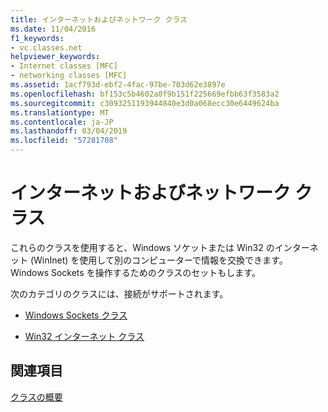 ```yaml
---
title: インターネットおよびネットワーク クラス
ms.date: 11/04/2016
f1_keywords:
- vc.classes.net
helpviewer_keywords:
- Internet classes [MFC]
- networking classes [MFC]
ms.assetid: 1acf793d-ebf2-4fac-97be-703d62e3897e
ms.openlocfilehash: bf153c5b4602a0f9b151f225669efbb63f3583a2
ms.sourcegitcommit: c3093251193944840e3d0a068ecc30e6449624ba
ms.translationtype: MT
ms.contentlocale: ja-JP
ms.lasthandoff: 03/04/2019
ms.locfileid: "57281708"
---
```

# <a name="internet-and-networking-classes"></a>インターネットおよびネットワーク クラス

これらのクラスを使用すると、Windows ソケットまたは Win32 のインターネット (WinInet) を使用して別のコンピューターで情報を交換できます。 Windows Sockets を操作するためのクラスのセットもします。

次のカテゴリのクラスには、接続がサポートされます。

- [Windows Sockets クラス](../mfc/windows-sockets-classes.md)

- [Win32 インターネット クラス](../mfc/win32-internet-classes.md)

## <a name="see-also"></a>関連項目

[クラスの概要](../mfc/class-library-overview.md)
